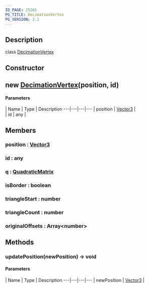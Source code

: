 ```yaml
---
ID_PAGE: 25265
PG_TITLE: DecimationVertex
PG_VERSION: 2.1
---
```

## Description

class [DecimationVertex](/classes/2.4/DecimationVertex)



## Constructor

## new [DecimationVertex](/classes/2.4/DecimationVertex)(position, id)



#### Parameters
 | Name | Type | Description
---|---|---|---
 | position | [Vector3](/classes/2.4/Vector3) |    
 | id | any |    
## Members

### position : [Vector3](/classes/2.4/Vector3)



### id : any



### q : [QuadraticMatrix](/classes/2.4/QuadraticMatrix)



### isBorder : boolean



### triangleStart : number



### triangleCount : number



### originalOffsets : Array&lt;number&gt;



## Methods

### updatePosition(newPosition) &rarr; void



#### Parameters
 | Name | Type | Description
---|---|---|---
 | newPosition | [Vector3](/classes/2.4/Vector3) |    

